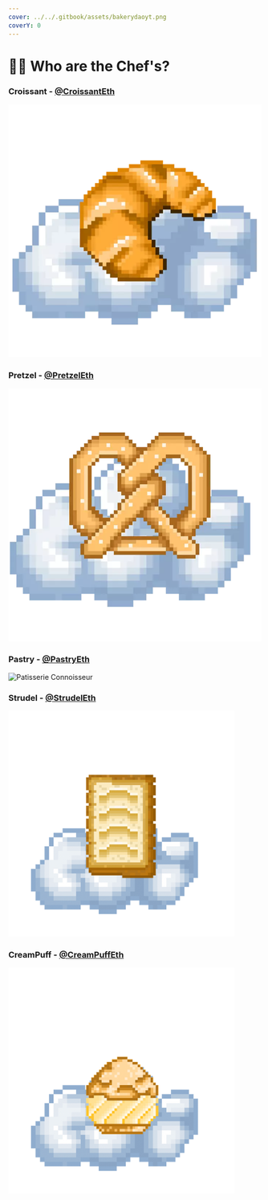 ```yaml
---
cover: ../../.gitbook/assets/bakerydaoyt.png
coverY: 0
---
```


# 👨🍳 Who are the Chef's?

### Croissant - [@CroissantEth](https://twitter.com/croissanteth)

![Expert Threadorrr](<../../.gitbook/assets/croissantt (1).webp>)

### Pretzel - [@PretzelEth](https://twitter.com/pretzeleth)

![Alpha Seeker](../../.gitbook/assets/E3C73E53-6FA5-40AC-B8AB-5179964368E5.webp)

### Pastry - [@PastryEth](https://twitter.com/pastryeth)

![Patisserie Connoisseur](../../.gitbook/assets/IMG\_3696.webp)

### Strudel - [@StrudelEth](https://twitter.com/strudeleth)

![Alpha-filled Bread](<../../.gitbook/assets/openseabig (350 × 350 px) (450 × 450 px).png>)

### CreamPuff - [@CreamPuffEth](https://twitter.com/CreamPuffEth)

![Pastry Baker](<../../.gitbook/assets/openseabig (350 × 350 px) (450 × 450 px) (1).png>)
